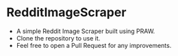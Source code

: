 # RedditImageScraper

* A simple Reddit Image Scraper built using PRAW.
* Clone the repository to use it.
* Feel free to open a Pull Request for any improvements.